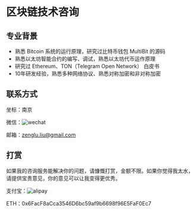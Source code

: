 # 区块链技术咨询

## 专业背景
- 熟悉 Bitcoin 系统的运行原理，研究过比特币钱包 MultiBit 的源码
- 熟悉以太坊智能合约的编写、调试，熟悉以太坊代币运作原理
- 研究过 Ethereum、TON（Telegram Open Network） 白皮书
- 10年研发经验，熟悉多种网络协议、熟悉对称加密和非对称加密

## 联系方式
坐标：南京

微信：![wechat](https://github.com/simon-liu/blockchain-consult/blob/master/images/wx.png?raw=true)

邮箱：zenglu.liu@gmail.com

## 打赏
如果我的咨询服务能解决你的问题，请慷慨打赏，金额不限。如果你觉得我太水，请提供宝贵意见，你的意见可以让我变得更优秀。

支付宝：![alipay](https://github.com/simon-liu/blockchain-consult/blob/master/images/alipay.png?raw=true)

ETH：0x6FacF8aCca3546D6bc59af9b6698f96E5FaF0Ec7